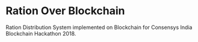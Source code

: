 # Ration Over Blockchain

Ration Distribution System implemented on Blockchain for Consensys India Blockchain Hackathon 2018.

